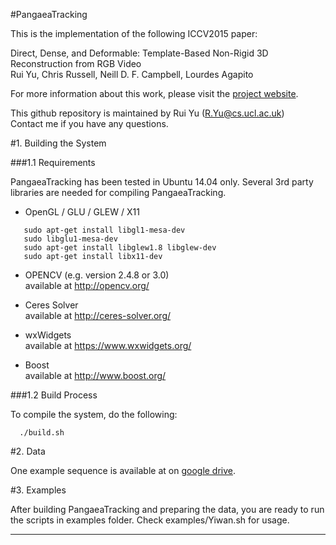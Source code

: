 #PangaeaTracking

This is the implementation of the following ICCV2015 paper:

Direct, Dense, and Deformable: Template-Based Non-Rigid 3D Reconstruction from RGB Video  
Rui Yu, Chris Russell, Neill D. F. Campbell, Lourdes Agapito

For more information about this work, please visit the [project website](http://www0.cs.ucl.ac.uk/staff/R.Yu/direct_nrsfm/direct_nrsfm.html).   

This github repository is maintained by Rui Yu (R.Yu@cs.ucl.ac.uk)  
Contact me if you have any questions.

#1. Building the System

###1.1 Requirements

PangaeaTracking has been tested in Ubuntu 14.04 only. Several 3rd party libraries are needed for compiling PangaeaTracking.

  - OpenGL / GLU / GLEW / X11   
```
   sudo apt-get install libgl1-mesa-dev
   sudo libglu1-mesa-dev
   sudo apt-get install libglew1.8 libglew-dev
   sudo apt-get install libx11-dev
```

  - OPENCV (e.g. version 2.4.8 or 3.0)   
    available at http://opencv.org/

  - Ceres Solver   
    available at http://ceres-solver.org/ 

  - wxWidgets   
    available at https://www.wxwidgets.org/ 

  - Boost   
    available at http://www.boost.org/

###1.2 Build Process

  To compile the system, do the following:

```
  ./build.sh
```

#2. Data

One example sequence is available at on [google drive](https://drive.google.com/drive/folders/0B8-9V4y1N7pxZExaMlE3bnc3Mzg).

#3. Examples

After building PangaeaTracking and preparing the data, you are ready to run the scripts in examples folder.
Check examples/Yiwan.sh for usage.

------